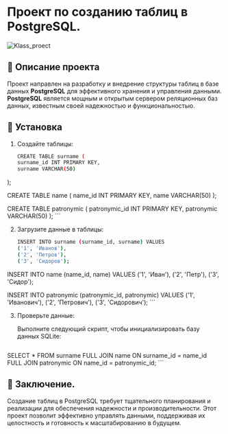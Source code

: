 # Проект по созданию таблиц в PostgreSQL.
![Klass_proect](https://img.shields.io/badge/Klass_proect-blue?style=flat)

## 📝 Описание проекта
Проект направлен на разработку и внедрение структуры таблиц в базе данных **PostgreSQL** для эффективного хранения и управления данными. **PostgreSQL** является мощным и открытым сервером реляционных баз данных, известным своей надежностью и функциональностью.


## 🚀 Установка

1. Создайте таблицы:

    ```bash
    CREATE TABLE surname ( 
    surname_id INT PRIMARY KEY,
    surname VARCHAR(50) 
);
    
CREATE TABLE name ( 
    name_id INT PRIMARY KEY,
    name VARCHAR(50)
);
    
CREATE TABLE patronymic ( 
    patronymic_id INT PRIMARY KEY,
    patronymic VARCHAR(50)
);
    ```

2. Загрузите данные в таблицы:

    ```bash
   INSERT INTO surname (surname_id, surname) VALUES 
    ('1', 'Иванов'),
    ('2', 'Петров'),
    ('3', 'Сидоров');

INSERT INTO name (name_id, name) VALUES 
    ('1', 'Иван'),
    ('2', 'Петр'),
    ('3', 'Сидор');

INSERT INTO patronymic (patronymic_id, patronymic) VALUES 
    ('1', 'Иванович'),
    ('2', 'Петрович'),
    ('3', 'Сидорович');
    ```

3. Проверьте данные:

    Выполните следующий скрипт, чтобы инициализировать базу данных SQLite:

    ```bash
SELECT *
FROM surname 
FULL JOIN name ON surname_id = name_id
FULL JOIN patronymic ON name_id = patronymic_id;
    ```

## 🥳 Заключение.

Создание таблиц в PostgreSQL требует тщательного планирования и реализации для обеспечения надежности и производительности. Этот проект позволит эффективно управлять данными, поддерживая их целостность и готовность к масштабированию в будущем.
